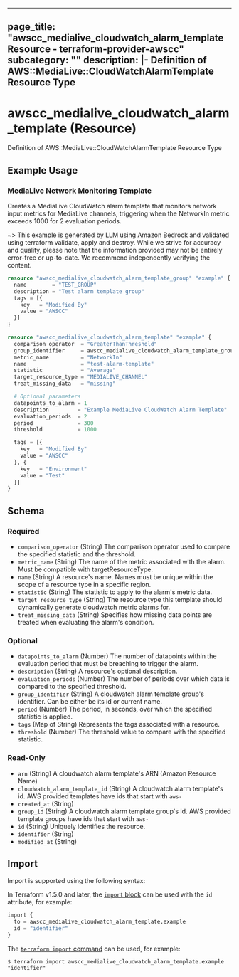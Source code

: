 
---
page_title: "awscc_medialive_cloudwatch_alarm_template Resource - terraform-provider-awscc"
subcategory: ""
description: |-
  Definition of AWS::MediaLive::CloudWatchAlarmTemplate Resource Type
---

# awscc_medialive_cloudwatch_alarm_template (Resource)

Definition of AWS::MediaLive::CloudWatchAlarmTemplate Resource Type

## Example Usage

### MediaLive Network Monitoring Template

Creates a MediaLive CloudWatch alarm template that monitors network input metrics for MediaLive channels, triggering when the NetworkIn metric exceeds 1000 for 2 evaluation periods.

~> This example is generated by LLM using Amazon Bedrock and validated using terraform validate, apply and destroy. While we strive for accuracy and quality, please note that the information provided may not be entirely error-free or up-to-date. We recommend independently verifying the content.

```terraform
resource "awscc_medialive_cloudwatch_alarm_template_group" "example" {
  name        = "TEST_GROUP"
  description = "Test alarm template group"
  tags = [{
    key   = "Modified By"
    value = "AWSCC"
  }]
}

resource "awscc_medialive_cloudwatch_alarm_template" "example" {
  comparison_operator  = "GreaterThanThreshold"
  group_identifier     = awscc_medialive_cloudwatch_alarm_template_group.example.name
  metric_name          = "NetworkIn"
  name                 = "test-alarm-template"
  statistic            = "Average"
  target_resource_type = "MEDIALIVE_CHANNEL"
  treat_missing_data   = "missing"

  # Optional parameters
  datapoints_to_alarm = 1
  description         = "Example MediaLive CloudWatch Alarm Template"
  evaluation_periods  = 2
  period              = 300
  threshold           = 1000

  tags = [{
    key   = "Modified By"
    value = "AWSCC"
  }, {
    key   = "Environment"
    value = "Test"
  }]
}
```

<!-- schema generated by tfplugindocs -->
## Schema

### Required

- `comparison_operator` (String) The comparison operator used to compare the specified statistic and the threshold.
- `metric_name` (String) The name of the metric associated with the alarm. Must be compatible with targetResourceType.
- `name` (String) A resource's name. Names must be unique within the scope of a resource type in a specific region.
- `statistic` (String) The statistic to apply to the alarm's metric data.
- `target_resource_type` (String) The resource type this template should dynamically generate cloudwatch metric alarms for.
- `treat_missing_data` (String) Specifies how missing data points are treated when evaluating the alarm's condition.

### Optional

- `datapoints_to_alarm` (Number) The number of datapoints within the evaluation period that must be breaching to trigger the alarm.
- `description` (String) A resource's optional description.
- `evaluation_periods` (Number) The number of periods over which data is compared to the specified threshold.
- `group_identifier` (String) A cloudwatch alarm template group's identifier. Can be either be its id or current name.
- `period` (Number) The period, in seconds, over which the specified statistic is applied.
- `tags` (Map of String) Represents the tags associated with a resource.
- `threshold` (Number) The threshold value to compare with the specified statistic.

### Read-Only

- `arn` (String) A cloudwatch alarm template's ARN (Amazon Resource Name)
- `cloudwatch_alarm_template_id` (String) A cloudwatch alarm template's id. AWS provided templates have ids that start with `aws-`
- `created_at` (String)
- `group_id` (String) A cloudwatch alarm template group's id. AWS provided template groups have ids that start with `aws-`
- `id` (String) Uniquely identifies the resource.
- `identifier` (String)
- `modified_at` (String)

## Import

Import is supported using the following syntax:

In Terraform v1.5.0 and later, the [`import` block](https://developer.hashicorp.com/terraform/language/import) can be used with the `id` attribute, for example:

```terraform
import {
  to = awscc_medialive_cloudwatch_alarm_template.example
  id = "identifier"
}
```

The [`terraform import` command](https://developer.hashicorp.com/terraform/cli/commands/import) can be used, for example:

```shell
$ terraform import awscc_medialive_cloudwatch_alarm_template.example "identifier"
```
